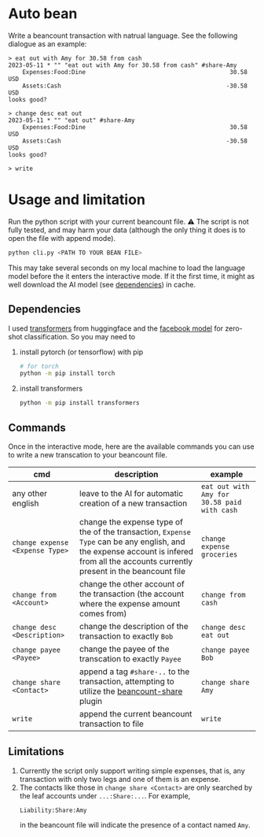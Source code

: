 # Auto bean

Write a beancount transaction with natrual language. See the following
dialogue as an example:

```
> eat out with Amy for 30.58 from cash
2023-05-11 * "" "eat out with Amy for 30.58 from cash" #share-Amy
    Expenses:Food:Dine                                         30.58 USD
    Assets:Cash                                               -30.58 USD
looks good?

> change desc eat out
2023-05-11 * "" "eat out" #share-Amy
    Expenses:Food:Dine                                         30.58 USD
    Assets:Cash                                               -30.58 USD
looks good?

> write
```

# Usage and limitation

Run the python script with your current beancount file. :warning: The script is
not fully tested, and may harm your data (although the only thing it does is
to open the file with append mode).

```bash
python cli.py <PATH TO YOUR BEAN FILE>
```

This may take several seconds on my local machine to load the language model
before the it enters the interactive mode. If it the first time, it might as
well download the AI model (see [dependencies](#dependencies)) in cache.

## Dependencies
I used [transformers](https://huggingface.co/docs/transformers) from huggingface and the [facebook model](https://huggingface.co/facebook/bart-large-mnli) for zero-shot
classification. So you may need to

1. install pytorch (or tensorflow) with pip
    ```bash
    # for torch
    python -m pip install torch
    ```
2. install transformers
    ```bash
    python -m pip install transformers
    ```

## Commands

Once in the interactive mode, here are the available commands you can use to
write a new transcation to your beancount file.

cmd | description | example
-|-|-
any other english | leave to the AI for automatic creation of a new transaction | `eat out with Amy for 30.58 paid with cash`
`change expense <Expense Type>` | change the expense type of the of the transaction, `Expense Type` can be any english, and the expense account is infered from all the accounts currently present in the beancount file| `change expense groceries`
`change from <Account>` | change the other account of the transaction (the account where the expense amount comes from) | `change from cash`
`change desc <Description>` | change the description of the transaction to exactly `Bob` | `change desc eat out`
`change payee <Payee>` | change the payee of the transcation to exactly `Payee` | `change payee Bob`
`change share <Contact>` | append a tag `#share-..` to the transaction, attempting to utilize the [beancount-share](https://github.com/Akuukis/beancount_share) plugin | `change share Amy`
`write` | append the current beancount transaction to file | `write`

## Limitations
1. Currently the script only
support writing simple expenses, that is, any transaction with only two legs and
one of them is an expense.
2. The contacts like those in `change share <Contact>` are only searched by the leaf
   accounts under `...:Share:...`. For example,
   ```
   Liability:Share:Amy
   ```
   in the beancount file will indicate the presence of a contact named `Amy`.